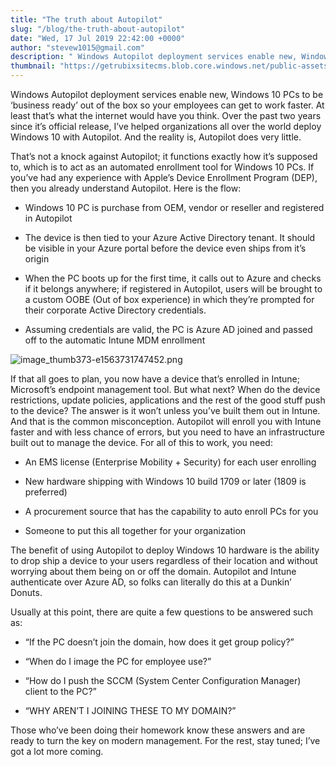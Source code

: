 ```yaml
---
title: "The truth about Autopilot"
slug: "/blog/the-truth-about-autopilot"
date: "Wed, 17 Jul 2019 22:42:00 +0000"
author: "stevew1015@gmail.com"
description: " Windows Autopilot deployment services enable new, Windows 10 PCs to be ‘business ready’ out of the box so your employees can get to work faster. At least that’s what the internet would have you think. Over the past two years since it’s official release, I’ve helped organizations all"
thumbnail: "https://getrubixsitecms.blob.core.windows.net/public-assets/content/v1/logo512.png"
---
```


Windows Autopilot deployment services enable new, Windows 10 PCs to be ‘business ready’ out of the box so your employees can get to work faster. At least that’s what the internet would have you think. Over the past two years since it’s official release, I’ve helped organizations all over the world deploy Windows 10 with Autopilot. And the reality is, Autopilot does very little.

That’s not a knock against Autopilot; it functions exactly how it’s supposed to, which is to act as an automated enrollment tool for Windows 10 PCs. If you’ve had any experience with Apple’s Device Enrollment Program (DEP), then you already understand Autopilot. Here is the flow:

-   Windows 10 PC is purchase from OEM, vendor or reseller and registered in Autopilot
    
-   The device is then tied to your Azure Active Directory tenant. It should be visible in your Azure portal before the device even ships from it’s origin
    
-   When the PC boots up for the first time, it calls out to Azure and checks if it belongs anywhere; if registered in Autopilot, users will be brought to a custom OOBE (Out of box experience) in which they’re prompted for their corporate Active Directory credentials.
    
-   Assuming credentials are valid, the PC is Azure AD joined and passed off to the automatic Intune MDM enrollment
    

![image_thumb373-e1563731747452.png](https://getrubixsitecms.blob.core.windows.net/public-assets/content/v1/5dd365a31aa1fd743bc30b8e/1581032505797-8TNCR8CQKC4XCMGCRAEL/image_thumb373-e1563731747452.png)

If that all goes to plan, you now have a device that’s enrolled in Intune; Microsoft’s endpoint management tool. But what next? When do the device restrictions, update policies, applications and the rest of the good stuff push to the device? The answer is it won’t unless you’ve built them out in Intune. And that is the common misconception. Autopilot will enroll you with Intune faster and with less chance of errors, but you need to have an infrastructure built out to manage the device. For all of this to work, you need:

-   An EMS license (Enterprise Mobility + Security) for each user enrolling
    
-   New hardware shipping with Windows 10 build 1709 or later (1809 is preferred)
    
-   A procurement source that has the capability to auto enroll PCs for you
    
-   Someone to put this all together for your organization
    

The benefit of using Autopilot to deploy Windows 10 hardware is the ability to drop ship a device to your users regardless of their location and without worrying about them being on or off the domain. Autopilot and Intune authenticate over Azure AD, so folks can literally do this at a Dunkin’ Donuts.

Usually at this point, there are quite a few questions to be answered such as:

-   “If the PC doesn’t join the domain, how does it get group policy?”
    
-   “When do I image the PC for employee use?”
    
-   “How do I push the SCCM (System Center Configuration Manager) client to the PC?”
    
-   “WHY AREN’T I JOINING THESE TO MY DOMAIN?”
    

Those who’ve been doing their homework know these answers and are ready to turn the key on modern management. For the rest, stay tuned; I’ve got a lot more coming.
